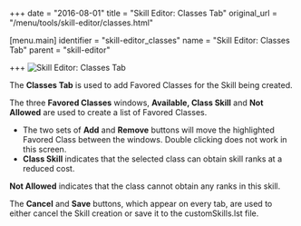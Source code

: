 +++
date = "2016-08-01"
title = "Skill Editor: Classes Tab"
original_url = "/menu/tools/skill-editor/classes.html"

[menu.main]
    identifier = "skill-editor_classes"
    name = "Skill Editor: Classes Tab"
    parent = "skill-editor"
    
+++
![Skill Editor: Classes
Tab](../../../images/editors/skill/classestab.png)

The **Classes Tab** is used to add Favored Classes for the Skill being
created.

The three **Favored Classes** windows, **Available, Class Skill** and
**Not Allowed** are used to create a list of Favored Classes.

-   The two sets of **Add** and **Remove** buttons will move the
    highlighted Favored Class between the windows. Double clicking does
    not work in this screen.
-   **Class Skill** indicates that the selected class can obtain skill
    ranks at a reduced cost.

**Not Allowed** indicates that the class cannot obtain any ranks in this
skill.

The **Cancel** and **Save** buttons, which appear on every tab, are used
to either cancel the Skill creation or save it to the customSkills.lst
file.



